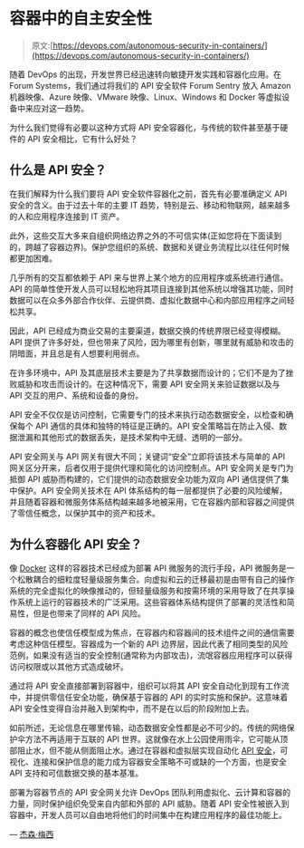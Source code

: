 # 容器中的自主安全性

> 原文:[https://devops.com/autonomous-security-in-containers/](https://devops.com/autonomous-security-in-containers/)

随着 DevOps 的出现，开发世界已经迅速转向敏捷开发实践和容器化应用。在 Forum Systems，我们通过将我们的 API 安全软件 Forum Sentry 放入 Amazon 机器映像、Azure 映像、VMware 映像、Linux、Windows 和 Docker 等虚拟设备中来应对这一趋势。

为什么我们觉得有必要以这种方式将 API 安全容器化，与传统的软件甚至基于硬件的 API 安全相比，它有什么好处？

## **什么是 API 安全？**

在我们解释为什么我们要将 API 安全软件容器化之前，首先有必要准确定义 API 安全的含义。由于过去十年的主要 IT 趋势，特别是云、移动和物联网，越来越多的人和应用程序连接到 IT 资产。

此外，这些交互大多来自组织网络边界之外的不可信实体(正如您将在下面读到的，跨越了容器边界)。保护您组织的系统、数据和关键业务流程比以往任何时候都更加困难。

几乎所有的交互都依赖于 API 来与世界上某个地方的应用程序或系统进行通信。API 的简单性使开发人员可以轻松地将其项目连接到其他系统以增强其功能，同时数据可以在众多外部合作伙伴、云提供商、虚拟化数据中心和内部应用程序之间轻松共享。

因此，API 已经成为商业交易的主要渠道，数据交换的传统界限已经变得模糊。API 提供了许多好处，但也带来了风险，因为哪里有创新，哪里就有威胁和攻击的阴暗面，并且总是有人想要利用弱点。

在许多环境中，API 及其底层技术主要是为了共享数据而设计的；它们不是为了挫败威胁和攻击而设计的。在这种情况下，需要 API 安全网关来验证数据以及与 API 交互的用户、系统和设备的身份。

API 安全不仅仅是访问控制，它需要专门的技术来执行动态数据安全，以检查和确保每个 API 通信的具体和独特的特征是正确的。API 安全策略旨在防止入侵、数据泄漏和其他形式的数据丢失，是技术架构中无缝、透明的一部分。

API 安全网关与 API 网关有很大不同；关键词“安全”立即将该技术与简单的 API 网关区分开来，后者仅用于提供代理和简化的访问控制点。API 安全网关是专门为抵御 API 威胁而构建的，它们提供的动态数据安全功能为双向 API 通信提供了集中保护。API 安全网关技术在 API 体系结构的每一层都提供了必要的风险缓解，并且随着容器和微服务体系结构越来越多地被采用，它在容器内部和容器之间提供了零信任概念，以保护其中的资产和技术。

## 为什么容器化 API 安全？

像 [Docker](https://www.docker.com/) 这样的容器技术已经成为部署 API 微服务的流行手段，API 微服务是一个松散耦合的细粒度轻量级服务集合。向虚拟和云的迁移最初是由带有自己的操作系统的完全虚拟化的映像推动的，但轻量级服务和按需环境的采用导致了在共享操作系统上运行的容器技术的广泛采用。这些容器体系结构提供了部署的灵活性和简易性，但是也带来了同样的 API 风险。

容器的概念也使信任模型成为焦点，在容器内和容器间的技术组件之间的通信需要考虑这种信任模型。容器成为一个新的 API 边界层，因此代表了相同类型的风险范例，如果没有适当的安全控制(通常称为内部攻击)，流氓容器应用程序可以获得访问权限或以其他方式造成破坏。

通过将 API 安全直接部署到容器中，组织可以将其 API 安全自动化到现有工作流中，并提供零信任安全功能，确保基于容器的 API 的实时实施和保护。这意味着 API 安全性变得自治并融入到架构中，而不是在以后的阶段附加上去。

如前所述，无论信息在哪里传输，动态数据安全性都是必不可少的。传统的网络保护伞方法不再适用于互联的 API 世界。这就像在水上公园使用雨伞，它可能从顶部阻止水，但不能从侧面阻止水。通过在容器和虚拟层实现自动化 [API 安全](https://devops.com/how-to-automate-an-api-security-program-without-adding-staff/)，可视化、连接和保护信息的能力成为容器安全策略不可或缺的一个方面，也是安全 API 支持和可信数据交换的基本基准。

部署为容器节点的 API 安全网关允许 DevOps 团队利用虚拟化、云计算和容器的力量，同时保护组织免受来自内部和外部的 API 威胁。随着 API 安全性被嵌入到容器中，开发人员可以自由地将他们的时间集中在构建应用程序的最佳功能上。

— [杰森·梅西](https://devops.com/author/jason-macy/)